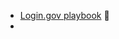 <!-- TITLE: Government Manuals And Playbooks -->
<!-- SUBTITLE: A quick summary of Government Manuals And Playbooks -->

* [Login.gov playbook](https://www.login.gov/playbook/) 
* 